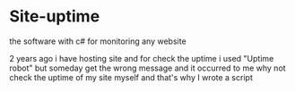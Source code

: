 # Site-uptime
the software with c# for monitoring any website

2 years ago i have hosting site and for check the uptime i used "Uptime robot" but someday get the wrong message 
and it occurred to me why not check the uptime of my site myself and that's why I wrote a script
